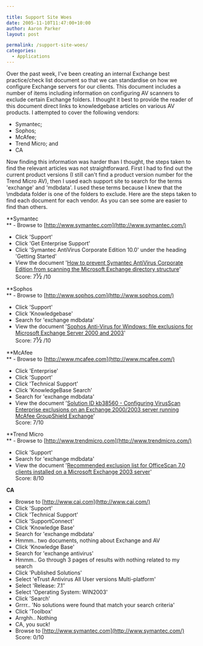 ```yaml
---

title: Support Site Woes
date: 2005-11-10T11:47:00+10:00
author: Aaron Parker
layout: post

permalink: /support-site-woes/
categories:
  - Applications
---
```

Over the past week, I've been creating an internal Exchange best practice/check list document so that we can standardise on how we configure Exchange servers for our clients. This document includes a number of items including information on configuring AV scanners to exclude certain Exchange folders. I thought it best to provide the reader of this document direct links to knowledgebase articles on various AV products. I attempted to cover the following vendors:

* Symantec;
* Sophos;
* McAfee;
* Trend Micro; and
* CA

Now finding this information was harder than I thought, the steps taken to find the relevant articles was not straightforward. First I had to find out the current product versions (I still can't find a product version number for the Trend Micro AV), then I used each support site to search for the terms 'exchange' and 'mdbdata'. I used these terms because I knew that the \mdbdata folder is one of the folders to exclude. Here are the steps taken to find each document for each vendor. As you can see some are easier to find than others.

**Symantec  
** - Browse to [http://www.symantec.com](http://www.symantec.com/)  
- Click 'Support'  
- Click 'Get Enterprise Support'  
- Click 'Symantec AntiVirus Corporate Edition 10.0' under the heading 'Getting Started'  
- View the document '[How to prevent Symantec AntiVirus Corporate Edition from scanning the Microsoft Exchange directory structure](http://service1.symantec.com/SUPPORT/ent-security.nsf/docid/2005040513412648?OpenDocument&dtype=corp&src=ent_tutweb_nam?Open&dtype=corp&tdir=&tpre=&src=ent_tutweb_nam)'  
Score: 7<font size="4">½</font> /10

**Sophos  
** - Browse to [http://www.sophos.com](http://www.sophos.com/)  
- Click 'Support'  
- Click 'Knowledgebase'  
- Search for 'exchange mdbdata'  
- View the document '[Sophos Anti-Virus for Windows: file exclusions for Microsoft Exchange Server 2000 and 2003](http://www.sophos.com/support/knowledgebase/article/2214.html)'  
Score: 7<font size="4">½</font> /10

**McAfee  
** - Browse to [http://www.mcafee.com](http://www.mcafee.com/)  
- Click 'Enterprise'  
- Click 'Support'  
- Click 'Technical Support'  
- Click 'KnowledgeBase Search'  
- Search for 'exchange mdbdata'  
- View the document '[Solution ID kb38560 - Configuring VirusScan Enterprise exclusions on an Exchange 2000/2003 server running McAfee GroupShield Exchange](http://knowledgemap.nai.com/KanisaSupportSite/search.do?cmd=displayKCPopup&docType=kc&externalId=KBkb38560xml&sliceId=&dialogID=4606785)'  
Score: 7/10

**Trend Micro  
** - Browse to [http://www.trendmicro.com](http://www.trendmicro.com/)  
- Click 'Support'  
- Search for 'exchange mdbdata'  
- View the document '[Recommended exclusion list for OfficeScan 7.0 clients installed on a Microsoft Exchange 2003 server](http://kb.trendmicro.com/solutions/search/main/search/solutionDetail.asp?solutionID=25527&q=exchange+mdbdata&qp=&qt=exchange+mdbdata&qs=&r=4&c=25527&sort=0)'  
Score: 8/10

**CA**  
- Browse to [http://www.cai.com](http://www.cai.com/)  
- Click 'Support'  
- Click 'Technical Support'  
- Click 'SupportConnect'  
- Click 'Knowledge Base'  
- Search for 'exchange mdbdata'  
- Hmmm.. two documents, nothing about Exchange and AV  
- Click 'Knowledge Base'  
- Search for 'exchange antivirus'  
- Hmmm.. Go through 3 pages of results with nothing related to my search  
- Click 'Published Solutions'  
- Select 'eTrust Antivirus All User versions Multi-platform'  
- Select 'Release: 7.1&#8243;  
- Select 'Operating System: WIN2003'  
- Click 'Search'  
- Grrrr.. 'No solutions were found that match your search criteria'  
- Click 'Toolbox'  
- Arrghh.. Nothing  
- CA, you suck!  
- Browse to [http://www.symantec.com](http://www.symantec.com/)  
Score: 0/10
